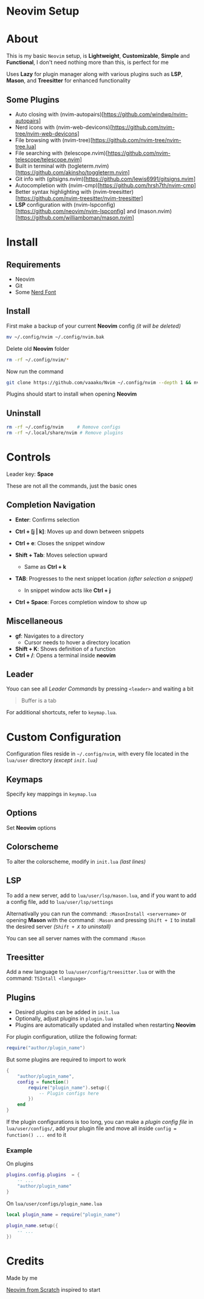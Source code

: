 # Neovim Setup

# About
This is my basic `Neovim` setup, is **Lightweight**, **Customizable**, **Simple** and **Functional**,
 I don't need nothing more than this, is perfect for me

Uses **Lazy** for plugin manager along with various plugins such as **LSP**,
 **Mason**, and **Treesitter** for enhanced functionality

## Some Plugins
- Auto closing with (nvim-autopairs)[https://github.com/windwp/nvim-autopairs]
- Nerd icons with (nvim-web-devicons)[https://github.com/nvim-tree/nvim-web-devicons]
- File browsing with (nvim-tree)[https://github.com/nvim-tree/nvim-tree.lua]
- File searching with (telescope.nvim)[https://github.com/nvim-telescope/telescope.nvim]
- Built in terminal with (togleterm.nvim)[https://github.com/akinsho/toggleterm.nvim]
- Git info with (gitsigns.nvim)[https://github.com/lewis6991/gitsigns.nvim]
- Autocompletion with (nvim-cmp)[https://github.com/hrsh7th/nvim-cmp]
- Better syntax highlighting with (nvim-treesitter)[https://github.com/nvim-treesitter/nvim-treesitter]
- **LSP** configuration with (nvim-lspconfig)[https://github.com/neovim/nvim-lspconfig] and (mason.nvim)[https://github.com/williamboman/mason.nvim]


# Install
## Requirements
- Neovim
- Git
- Some [Nerd Font](https://www.nerdfonts.com/)


## Install
First make a backup of your current **Neovim** config *(it will be deleted)*

```sh
mv ~/.config/nvim ~/.config/nvim.bak
```

Delete old **Neovim** folder
```sh
rm -rf ~/.config/nvim/*
```

Now run the command
```sh
git clone https://github.com/vaaako/Nvim ~/.config/nvim --depth 1 && nvim
```

Plugins should start to install when opening **Neovim**

## Uninstall
```sh
rm -rf ~/.config/nvim	  # Remove configs
rm -rf ~/.local/share/nvim # Remove plugins
```


# Controls
Leader key: **Space**

These are not all the commands, just the basic ones

## Completion Navigation
- **Enter**: Confirms selection
- **Ctrl + [j | k]**: Moves up and down between snippets
- **Ctrl + e**: Closes the snippet window

- **Shift + Tab**: Moves selection upward
	+ Same as **Ctrl + k**

- **TAB**: Progresses to the next snippet location *(after selection a snippet)*
	+  In snippet window acts like **Ctrl + j**
- **Ctrl + Space**: Forces completion window to show up

## Miscellaneous
- **gf**: Navigates to a directory
	+ Cursor needs to hover a directory location
- **Shift + K**: Shows definition of a function
- **Ctrl + /**: Opens a terminal inside **neovim**

## Leader
Youo can see all *Leader Commands* by pressing `<leader>` and waiting a bit

>Buffer is a tab

For additional shortcuts, refer to `keymap.lua`.

# Custom Configuration
Configuration files reside in `~/.config/nvim`, with every file located in the `lua/user` directory
 *(except `init.lua`)*

## Keymaps
Specify key mappings in `keymap.lua`

## Options
Set **Neovim** options

## Colorscheme
To alter the colorscheme, modify in `init.lua` *(last lines)*

## LSP
To add a new server, add to `lua/user/lsp/mason.lua`, and if you want to add a config file,
 add to `lua/user/lsp/settings`

Alternativally you can run the command: `:MasonInstall <servername>` or
 opening **Mason** with the command: `:Mason` and pressing `Shift + I` to install the desired
 server *(`Shift + X` to uninstall)*

You can see all server names with the command `:Mason`

## Treesitter
Add a new language to `lua/user/config/treesitter.lua` or with the command: `TSIntall <language>`

## Plugins
- Desired plugins can be added in `init.lua`
- Optionally, adjust plugins in `plugin.lua`
- Plugins are automatically updated and installed when restarting **Neovim**


For plugin configuration, utilize the following format:
```lua
require("author/plugin_name")
```

But some plugins are required to import to work

```lua
{
	"author/plugin_name",
	config = function()
		require("plugin_name").setup({ 
			-- Plugin configs here
		})
	end
}
```


If the plugin configurations is too long, you can make a *plugin config file* in `lua/user/configs/`,
 add your plugin file and move all inside `config = function() ... end` to it

### Example
On plugins
```lua
plugins.config.plugins  = {
	-- ...
	"author/plugin_name"
}
```

On `lua/user/configs/plugin_name.lua`
```lua
local plugin_name = require("plugin_name")

plugin_name.setup({
	-- ...
})
```

# Credits
Made by me

[Neovim from Scratch](https://github.com/LunarVim/Neovim-from-scratch/) inspired to start

